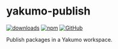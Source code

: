 # yakumo-publish

[![downloads](https://img.shields.io/npm/dm/yakumo-publish?style=flat-square)](https://www.npmjs.com/package/yakumo-publish)
[![npm](https://img.shields.io/npm/v/yakumo-publish?style=flat-square)](https://www.npmjs.com/package/yakumo-publish)
[![GitHub](https://img.shields.io/github/license/cosmotype/yakumo?style=flat-square)](https://github.com/cosmotype/yakumo/blob/master/LICENSE)

Publish packages in a Yakumo workspace.
